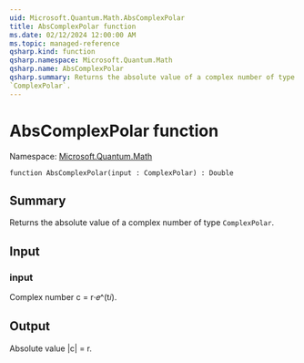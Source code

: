 ```yaml
---
uid: Microsoft.Quantum.Math.AbsComplexPolar
title: AbsComplexPolar function
ms.date: 02/12/2024 12:00:00 AM
ms.topic: managed-reference
qsharp.kind: function
qsharp.namespace: Microsoft.Quantum.Math
qsharp.name: AbsComplexPolar
qsharp.summary: Returns the absolute value of a complex number of type
`ComplexPolar`.
---
```


# AbsComplexPolar function

Namespace: [Microsoft.Quantum.Math](xref:Microsoft.Quantum.Math)

```qsharp
function AbsComplexPolar(input : ComplexPolar) : Double
```

## Summary
Returns the absolute value of a complex number of type
`ComplexPolar`.

## Input
### input
Complex number c = r⋅𝑒^(t𝑖).

## Output
Absolute value |c| = r.
